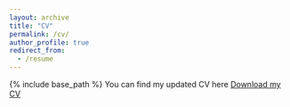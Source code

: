 ```yaml
---
layout: archive
title: "CV"
permalink: /cv/
author_profile: true
redirect_from:
  - /resume
---
```


{% include base_path %}
You can find my updated CV here <a href="https://drive.google.com/file/d/1H2VCjDajsfCnlu8bJtW7rtqU1AkKkoMK/view?usp=sharing" target="_blank">Download my CV</a>

